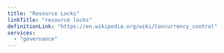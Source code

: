 ```yaml
---
title: "Resource Locks"
linkTitle: "resource locks"
definitionLink: "https://en.wikipedia.org/wiki/Concurrency_control"
services:
  - "governance"
---
```

